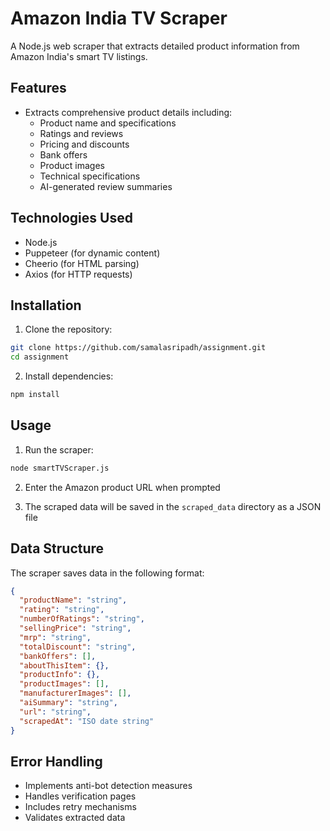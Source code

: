 # Amazon India TV Scraper

A Node.js web scraper that extracts detailed product information from Amazon India's smart TV listings.

## Features

- Extracts comprehensive product details including:
  - Product name and specifications
  - Ratings and reviews
  - Pricing and discounts
  - Bank offers
  - Product images
  - Technical specifications
  - AI-generated review summaries

## Technologies Used

- Node.js
- Puppeteer (for dynamic content)
- Cheerio (for HTML parsing)
- Axios (for HTTP requests)

## Installation

1. Clone the repository:
```bash
git clone https://github.com/samalasripadh/assignment.git
cd assignment
```

2. Install dependencies:
```bash
npm install
```

## Usage

1. Run the scraper:
```bash
node smartTVScraper.js
```

2. Enter the Amazon product URL when prompted

3. The scraped data will be saved in the `scraped_data` directory as a JSON file

## Data Structure

The scraper saves data in the following format:
```json
{
  "productName": "string",
  "rating": "string",
  "numberOfRatings": "string",
  "sellingPrice": "string",
  "mrp": "string",
  "totalDiscount": "string",
  "bankOffers": [],
  "aboutThisItem": {},
  "productInfo": {},
  "productImages": [],
  "manufacturerImages": [],
  "aiSummary": "string",
  "url": "string",
  "scrapedAt": "ISO date string"
}
```

## Error Handling

- Implements anti-bot detection measures
- Handles verification pages
- Includes retry mechanisms
- Validates extracted data
